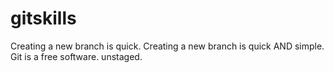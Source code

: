 # gitskills
Creating a new branch is quick.
Creating a new branch is quick AND simple.
Git is a free software.
unstaged.
